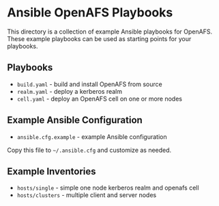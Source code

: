 # Ansible OpenAFS Playbooks

This directory is a collection of example Ansible playbooks for OpenAFS.
These example playbooks can be used as starting points for your playbooks.

## Playbooks

* `build.yaml`  - build and install OpenAFS from source
* `realm.yaml`  - deploy a kerberos realm
* `cell.yaml`   - deploy an OpenAFS cell on one or more nodes

## Example Ansible Configuration

* `ansible.cfg.example`  - example Ansible configuration

Copy this file to `~/.ansible.cfg` and customize as needed.

## Example Inventories

* `hosts/single`   - simple one node kerberos realm and openafs cell
* `hosts/clusters` - multiple client and server nodes
